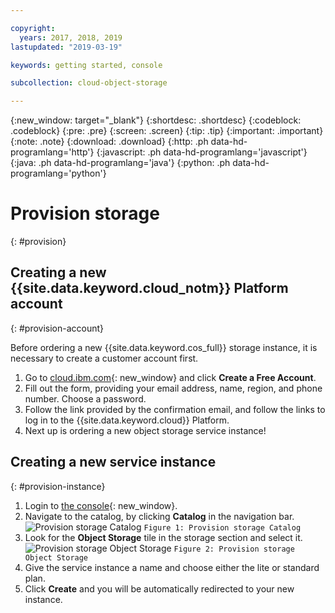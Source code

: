 ```yaml
---

copyright:
  years: 2017, 2018, 2019
lastupdated: "2019-03-19"

keywords: getting started, console

subcollection: cloud-object-storage

---
```

{:new_window: target="_blank"}
{:shortdesc: .shortdesc}
{:codeblock: .codeblock}
{:pre: .pre}
{:screen: .screen}
{:tip: .tip}
{:important: .important}
{:note: .note}
{:download: .download} 
{:http: .ph data-hd-programlang='http'} 
{:javascript: .ph data-hd-programlang='javascript'} 
{:java: .ph data-hd-programlang='java'} 
{:python: .ph data-hd-programlang='python'}

# Provision storage
{: #provision}
## Creating a new {{site.data.keyword.cloud_notm}} Platform account
{: #provision-account}

Before ordering a new {{site.data.keyword.cos_full}} storage instance, it is necessary to create a customer account first.

1. Go to [cloud.ibm.com](https://cloud.ibm.com/){: new_window} and click **Create a Free Account**.
2. Fill out the form, providing your email address, name, region, and phone number. Choose a password.
3. Follow the link provided by the confirmation email, and follow the links to log in to the {{site.data.keyword.cloud}} Platform.
4. Next up is ordering a new object storage service instance!

## Creating a new service instance
{: #provision-instance}

1. Login to [the console](https://cloud.ibm.com/){: new_window}.
2. Navigate to the catalog, by clicking **Catalog** in the navigation bar.
	<img alt="Provision storage Catalog" src="https://s3.us.cloud-object-storage.appdomain.cloud/docs-resources/console_provision_catalog.png" max-height="200px" />
	`Figure 1: Provision storage Catalog`
3. Look for the **Object Storage** tile in the storage section and select it.
	<img alt="Provision storage Object Storage" src="https://s3.us.cloud-object-storage.appdomain.cloud/docs-resources/console_provision_os.png" max-height="200px" />
	`Figure 2: Provision storage Object Storage`
4. Give the service instance a name and choose either the lite or standard plan.
5. Click **Create** and you will be automatically redirected to your new instance.
